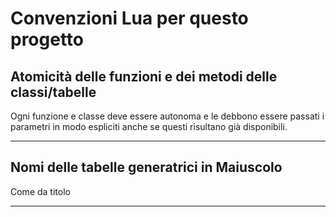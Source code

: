 
Convenzioni Lua per questo progetto
===================================

Atomicità delle funzioni e dei metodi delle classi/tabelle
----------------------------------------------------------

Ogni funzione e classe deve essere autonoma e le debbono essere passati i parametri in modo espliciti anche se questi risultano già disponibili.

* * *

Nomi delle tabelle generatrici in Maiuscolo
--------------------------------------------

Come da titolo

* * *


